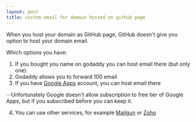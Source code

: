 ```yaml
---
layout: post
title: custom email for domain hosted on github page
---
```


When you host your domain as GitHub page, GitHub doesn't give you option to host your domain email.

Which options you have:

1. If you bought you name on godaddy you can host email there (but only one).
2. Godaddy allows you to forward 100 email
3. If you have [Google Apps](https://gsuite.google.com/) account, you can host email there

⋅⋅⋅Unfortunately Google doesn't allow subscription to free tier of Google Apps, but if you subscribed before you can keep it.

4. You can use other services, for example [Mailgun](https://www.mailgun.com/) or [Zoho](https://www.zoho.com/)
